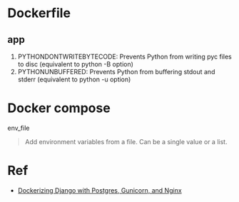 # Dockerfile
## app
1. PYTHONDONTWRITEBYTECODE: Prevents Python from writing pyc files to disc (equivalent to python -B option)
2. PYTHONUNBUFFERED: Prevents Python from buffering stdout and stderr (equivalent to python -u option)

# Docker compose
env_file
> Add environment variables from a file. Can be a single value or a list.


# Ref
- [Dockerizing Django with Postgres, Gunicorn, and Nginx](https://testdriven.io/blog/dockerizing-django-with-postgres-gunicorn-and-nginx/)